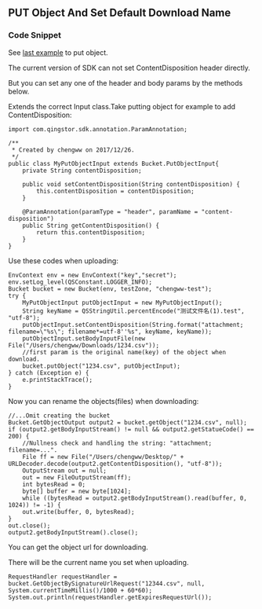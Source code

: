 ## PUT Object And Set Default Download Name

### Code Snippet

See [last example](./PutObject.md) to put object.

The current version of SDK can not set ContentDisposition header directly.

But you can set any one of the header and body params by the methods below.

Extends the correct Input class.Take putting object for example to add ContentDisposition:

```
import com.qingstor.sdk.annotation.ParamAnnotation;

/**
 * Created by chengww on 2017/12/26.
 */
public class MyPutObjectInput extends Bucket.PutObjectInput{
    private String contentDisposition;

    public void setContentDisposition(String contentDisposition) {
        this.contentDisposition = contentDisposition;
    }

    @ParamAnnotation(paramType = "header", paramName = "content-disposition")
    public String getContentDisposition() {
        return this.contentDisposition;
    }
}
```

Use these codes when uploading:

```
EnvContext env = new EnvContext("key","secret");
env.setLog_level(QSConstant.LOGGER_INFO);
Bucket bucket = new Bucket(env, testZone, "chengww-test");
try {
    MyPutObjectInput putObjectInput = new MyPutObjectInput();
    String keyName = QSStringUtil.percentEncode("测试文件名(1).test", "utf-8");
    putObjectInput.setContentDisposition(String.format("attachment; filename=\"%s\"; filename*=utf-8''%s", keyName, keyName));
    putObjectInput.setBodyInputFile(new File("/Users/chengww/Downloads/1234.csv"));
    //first param is the original name(key) of the object when download.
    bucket.putObject("1234.csv", putObjectInput);
} catch (Exception e) {
    e.printStackTrace();
}
```

Now you can rename the objects(files) when downloading:

```
//...Omit creating the bucket
Bucket.GetObjectOutput output2 = bucket.getObject("1234.csv", null);
if (output2.getBodyInputStream() != null && output2.getStatueCode() == 200) {
    //Nullness check and handling the string: "attachment; filename=...".
    File ff = new File("/Users/chengww/Desktop/" + URLDecoder.decode(output2.getContentDisposition(), "utf-8"));
    OutputStream out = null;
    out = new FileOutputStream(ff);
    int bytesRead = 0;
    byte[] buffer = new byte[1024];
    while ((bytesRead = output2.getBodyInputStream().read(buffer, 0, 1024)) != -1) {
    out.write(buffer, 0, bytesRead);
}
out.close();
output2.getBodyInputStream().close();
```

You can get the object url for downloading.

There will be the current name you set when uploading.

```
RequestHandler requestHandler = bucket.GetObjectBySignatureUrlRequest("12344.csv", null, System.currentTimeMillis()/1000 + 60*60);
System.out.println(requestHandler.getExpiresRequestUrl());

```
